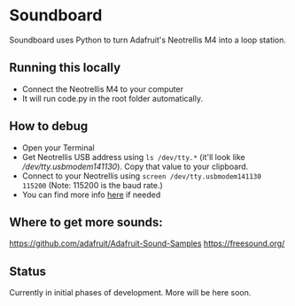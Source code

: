 # Soundboard
Soundboard uses Python to turn Adafruit's Neotrellis M4 into a loop station.

## Running this locally
- Connect the Neotrellis M4 to your computer
- It will run code.py in the root folder automatically.

## How to debug
- Open your Terminal
- Get Neotrellis USB address using `ls /dev/tty.*` (it'll look like */dev/tty.usbmodem141130*). Copy that value to your clipboard.
- Connect to your Neotrellis using `screen /dev/tty.usbmodem141130 115200` (Note: 115200 is the baud rate.)
- You can find more info [here](https://learn.adafruit.com/adafruit-neotrellis-m4/connecting-to-the-serial-console) if needed

## Where to get more sounds:
https://github.com/adafruit/Adafruit-Sound-Samples 
https://freesound.org/

## Status
Currently in initial phases of development. More will be here soon.
